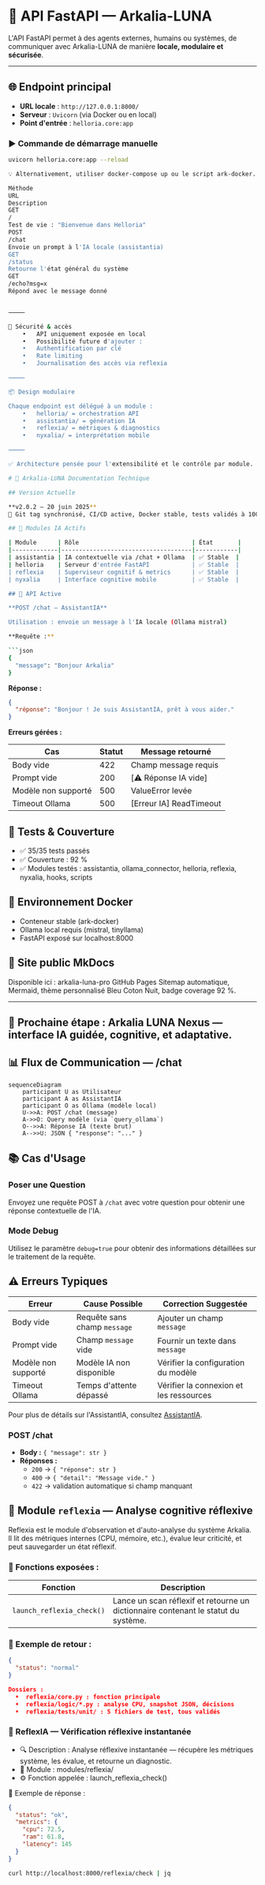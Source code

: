 # 🚀 API FastAPI — Arkalia-LUNA

L'API FastAPI permet à des agents externes, humains ou systèmes, de communiquer avec Arkalia-LUNA de manière **locale, modulaire et sécurisée**.

---

## 🌐 Endpoint principal

- **URL locale** : `http://127.0.0.1:8000/`
- **Serveur** : `Uvicorn` (via Docker ou en local)
- **Point d'entrée** : `helloria.core:app`

### ▶️ Commande de démarrage manuelle

```bash
uvicorn helloria.core:app --reload

💡 Alternativement, utiliser docker-compose up ou le script ark-docker.

Méthode
URL
Description
GET
/
Test de vie : "Bienvenue dans Helloria"
POST
/chat
Envoie un prompt à l'IA locale (assistantia)
GET
/status
Retourne l'état général du système
GET
/echo?msg=x
Répond avec le message donné


⸻

🔐 Sécurité & accès
	•	API uniquement exposée en local
	•	Possibilité future d'ajouter :
	•	Authentification par clé
	•	Rate limiting
	•	Journalisation des accès via reflexia

⸻

📦 Design modulaire

Chaque endpoint est délégué à un module :
	•	helloria/ = orchestration API
	•	assistantia/ = génération IA
	•	reflexia/ = métriques & diagnostics
	•	nyxalia/ = interprétation mobile

⸻

✅ Architecture pensée pour l'extensibilité et le contrôle par module.

# 📌 Arkalia-LUNA Documentation Technique

## Version Actuelle

**v2.0.2 — 20 juin 2025**
🔄 Git tag synchronisé, CI/CD active, Docker stable, tests validés à 100 %

## 🧠 Modules IA Actifs

| Module      | Rôle                                | État       |
|-------------|-------------------------------------|------------|
| assistantia | IA contextuelle via /chat + Ollama  | ✅ Stable  |
| helloria    | Serveur d'entrée FastAPI            | ✅ Stable  |
| reflexia    | Superviseur cognitif & metrics      | ✅ Stable  |
| nyxalia     | Interface cognitive mobile          | ✅ Stable  |

## 🚀 API Active

**POST /chat — AssistantIA**

Utilisation : envoie un message à l'IA locale (Ollama mistral)

**Requête :**

```json
{
  "message": "Bonjour Arkalia"
}
```

**Réponse :**

```json
{
  "réponse": "Bonjour ! Je suis AssistantIA, prêt à vous aider."
}
```

**Erreurs gérées :**

| Cas               | Statut | Message retourné            |
|-------------------|--------|-----------------------------|
| Body vide         | 422    | Champ message requis        |
| Prompt vide       | 200    | [⚠️ Réponse IA vide]        |
| Modèle non supporté | 500  | ValueError levée            |
| Timeout Ollama    | 500    | [Erreur IA] ReadTimeout     |

## 🧪 Tests & Couverture

- ✅ 35/35 tests passés
- ✅ Couverture : 92 %
- ✅ Modules testés : assistantia, ollama_connector, helloria, reflexia, nyxalia, hooks, scripts

## 🐳 Environnement Docker

- Conteneur stable (ark-docker)
- Ollama local requis (mistral, tinyllama)
- FastAPI exposé sur localhost:8000

## 📘 Site public MkDocs

Disponible ici : arkalia-luna-pro GitHub Pages
Sitemap automatique, Mermaid, thème personnalisé Bleu Coton Nuit, badge coverage 92 %.

---

## 🧭 Prochaine étape : Arkalia LUNA Nexus — interface IA guidée, cognitive, et adaptative.

## 📊 Flux de Communication — /chat

```mermaid
sequenceDiagram
    participant U as Utilisateur
    participant A as AssistantIA
    participant O as Ollama (modèle local)
    U->>A: POST /chat (message)
    A->>O: Query modèle (via `query_ollama`)
    O-->>A: Réponse IA (texte brut)
    A-->>U: JSON { "response": "..." }
```

## 📚 Cas d'Usage

### Poser une Question
Envoyez une requête POST à `/chat` avec votre question pour obtenir une réponse contextuelle de l'IA.

### Mode Debug
Utilisez le paramètre `debug=true` pour obtenir des informations détaillées sur le traitement de la requête.

## ⚠️ Erreurs Typiques

| Erreur               | Cause Possible                  | Correction Suggestée            |
|----------------------|---------------------------------|---------------------------------|
| Body vide            | Requête sans champ `message`    | Ajouter un champ `message`      |
| Prompt vide          | Champ `message` vide            | Fournir un texte dans `message` |
| Modèle non supporté  | Modèle IA non disponible        | Vérifier la configuration du modèle |
| Timeout Ollama       | Temps d'attente dépassé         | Vérifier la connexion et les ressources |

Pour plus de détails sur l'AssistantIA, consultez [AssistantIA](assistantia.md).

### POST /chat

- **Body :** `{ "message": str }`
- **Réponses :**
  - `200` → `{ "réponse": str }`
  - `400` → `{ "detail": "Message vide." }`
  - `422` → validation automatique si champ manquant

## 🧠 Module `reflexia` — Analyse cognitive réflexive

Reflexia est le module d'observation et d'auto-analyse du système Arkalia.  
Il lit des métriques internes (CPU, mémoire, etc.), évalue leur criticité, et peut sauvegarder un état réflexif.

### 🔹 Fonctions exposées :

| Fonction | Description |
|---------|-------------|
| `launch_reflexia_check()` | Lance un scan réflexif et retourne un dictionnaire contenant le statut du système. |

### 🔬 Exemple de retour :

```json
{
  "status": "normal"
}

Dossiers :
  •  reflexia/core.py : fonction principale
  •  reflexia/logic/*.py : analyse CPU, snapshot JSON, décisions
  •  reflexia/tests/unit/ : 5 fichiers de test, tous validés
```

### 🧠 ReflexIA — Vérification réflexive instantanée

- 🔍 Description : Analyse réflexive instantanée — récupère les métriques système, les évalue, et retourne un diagnostic.
- 📂 Module : modules/reflexia/
- ⚙️ Fonction appelée : launch_reflexia_check()

🔄 Exemple de réponse :
```json
{
  "status": "ok",
  "metrics": {
    "cpu": 72.5,
    "ram": 61.8,
    "latency": 145
  }
}
```

```bash
curl http://localhost:8000/reflexia/check | jq